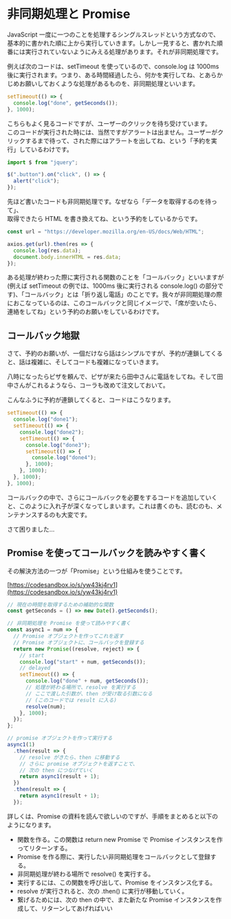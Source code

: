 # 非同期処理と Promise

JavaScript 一度に一つのことを処理するシングルスレッドという方式なので、基本的に書かれた順に上から実行していきます。しかし一見すると、書かれた順番には実行されていないようにみえる処理があります。それが非同期処理です。

例えば次のコードは、setTimeout を使っているので、console.log は 1000ms 後に実行されます。つまり、ある時間経過したら、何かを実行してね、とあらかじめお願いしておくような処理があるものを、非同期処理といいます。

```javascript
setTimeout(() => {
  console.log("done", getSeconds());
}, 1000);
```

こちらもよく見るコードですが、ユーザーのクリックを待ち受けています。  
このコードが実行された時には、当然ですがアラートは出ません。ユーザーがクリックするまで待って、された際にはアラートを出してね、という「予約を実行」しているわけです。

```javascript
import $ from "jquery";

$(".button").on("click", () => {
  alert("click");
});
```

先ほど書いたコードも非同期処理です。なぜなら「データを取得するのを待って」、  
取得できたら HTML を書き換えてね、という予約をしているからです。

```javascript
const url = "https://developer.mozilla.org/en-US/docs/Web/HTML";

axios.get(url).then(res => {
  console.log(res.data);
  document.body.innerHTML = res.data;
});
```

ある処理が終わった際に実行される関数のことを「コールバック」といいますが\(例えば setTimeout の例では、1000ms 後に実行される console.log\(\) の部分です\)、「コールバック」とは「折り返し電話」のことです。我々が非同期処理の際におこなっているのは、このコールバックと同じイメージで、「席が空いたら、連絡をしてね」という予約のお願いをしているわけです。

## コールバック地獄

さて、予約のお願いが、一個だけなら話はシンプルですが、予約が連鎖してくると、話は複雑に、そしてコードも複雑になっていきます。

八時になったらピザを頼んで、ピザが来たら田中さんに電話をしてね。そして田中さんがこれるようなら、コーラも改めて注文しておいて。

こんなふうに予約が連鎖してくると、コードはこうなります。

```javascript
setTimeout(() => {
  console.log("done1");
  setTimeout(() => {
    console.log("done2");
    setTimeout(() => {
      console.log("done3");
      setTimeout(() => {
        console.log("done4");
      }, 1000);
    }, 1000);
  }, 1000);
}, 1000);
```

コールバックの中で、さらにコールバックを必要をするコードを追加していくと、このように入れ子が深くなってしまいます。これは書くのも、読むのも、メンテナンスするのも大変です。

さて困りました…

## Promise を使ってコールバックを読みやすく書く

その解決方法の一つが「Promise」という仕組みを使うことです。

[https://codesandbox.io/s/yw43kj4rv1](https://codesandbox.io/s/yw43kj4rv1)

```javascript
// 現在の時間を取得するための補助的な関数
const getSeconds = () => new Date().getSeconds();

// 非同期処理を Promise を使って読みやすく書く
const async1 = num => {
  // Promise オブジェクトを作ってこれを返す
  // Promise オブジェクトに、コールバックを登録する
  return new Promise((resolve, reject) => {
    // start
    console.log("start" + num, getSeconds());
    // delayed
    setTimeout(() => {
      console.log("done" + num, getSeconds());
      // 処理が終わる場所で、resolve を実行する
      // ここで渡した引数が、then が受け取る引数になる
      // (このコードでは result に入る)
      resolve(num);
    }, 1000);
  });
};

// promise オブジェクトを作って実行する
async1(1)
  .then(result => {
    // resolve がきたら、then に移動する
    // さらに promise オブジェクトを返すことで、
    // 次の then につなげていく
    return async1(result + 1);
  })
  .then(result => {
    return async1(result + 1);
  });
```

詳しくは、Promise の資料を読んで欲しいのですが、手順をまとめると以下のようになります。

* 関数を作る。この関数は return new Promise で Promise インスタンスを作ってリターンする。
* Promise を作る際に、実行したい非同期処理をコールバックとして登録する。
* 非同期処理が終わる場所で resolve\(\) を実行する。
* 実行するには、この関数を呼び出して、Promise をインスタンス化する。
* resolve が実行されると、次の .then\(\) に実行が移動していく。
* 繋げるためには、次の then の中で、また新たな Promise インスタンスを作成して、リターンしてあげればいい

